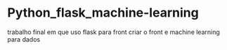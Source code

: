 # Python_flask_machine-learning
 trabalho final em que uso flask para front criar o front e machine learning para dados
